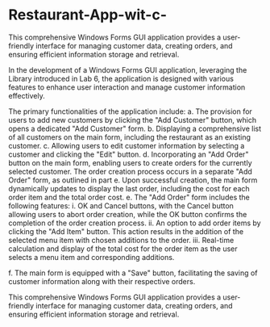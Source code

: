# Restaurant-App-wit-c-
This comprehensive Windows Forms GUI application provides a user-friendly interface for managing customer data, creating orders, and ensuring efficient information storage and retrieval.


In the development of a Windows Forms GUI application, leveraging the Library introduced in Lab 6, the application is designed with various features to enhance user interaction and manage customer information effectively.

The primary functionalities of the application include:
a. The provision for users to add new customers by clicking the "Add Customer" button, which opens a dedicated "Add Customer" form.
b. Displaying a comprehensive list of all customers on the main form, including the restaurant as an existing customer.
c. Allowing users to edit customer information by selecting a customer and clicking the "Edit" button.
d. Incorporating an "Add Order" button on the main form, enabling users to create orders for the currently selected customer. The order creation process occurs in a separate "Add Order" form, as outlined in part e. Upon successful creation, the main form dynamically updates to display the last order, including the cost for each order item and the total order cost.
e. The "Add Order" form includes the following features:
   i. OK and Cancel buttons, with the Cancel button allowing users to abort order creation, while the OK button confirms the completion of the order creation process.
   ii. An option to add order items by clicking the "Add Item" button. This action results in the addition of the selected menu item with chosen additions to the order.
   iii. Real-time calculation and display of the total cost for the order item as the user selects a menu item and corresponding additions.

f. The main form is equipped with a "Save" button, facilitating the saving of customer information along with their respective orders.

This comprehensive Windows Forms GUI application provides a user-friendly interface for managing customer data, creating orders, and ensuring efficient information storage and retrieval.
